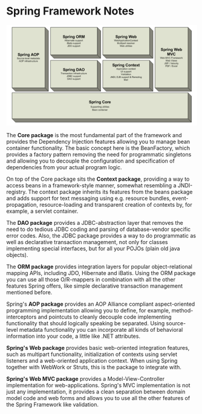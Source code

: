 # Spring Framework Notes




![Spring Overview](Spring_Overview.png)

The **Core package** is the most fundamental part of the framework and provides the Dependency Injection features allowing you to manage bean container functionality. The basic concept here is the BeanFactory, which provides a factory pattern removing the need for programmatic singletons and allowing you to decouple the configuration and specification of dependencies from your actual program logic.

On top of the Core package sits the **Context package**, providing a way to access beans in a framework-style manner, somewhat resembling a JNDI-registry. The context package inherits its features from the beans package and adds support for text messaging using e.g. resource bundles, event-propagation, resource-loading and transparent creation of contexts by, for example, a servlet container.

The **DAO package** provides a JDBC-abstraction layer that removes the need to do tedious JDBC coding and parsing of database-vendor specific error codes. Also, the JDBC package provides a way to do programmatic as well as declarative transaction management, not only for classes implementing special interfaces, but for all your POJOs (plain old java objects).

The **ORM package** provides integration layers for popular object-relational mapping APIs, including JDO, Hibernate and iBatis. Using the ORM package you can use all those O/R-mappers in combination with all the other features Spring offers, like simple declarative transaction management mentioned before.

Spring's **AOP package** provides an AOP Alliance compliant aspect-oriented programming implementation allowing you to define, for example, method-interceptors and pointcuts to cleanly decouple code implementing functionality that should logically speaking be separated. Using source-level metadata functionality you can incorporate all kinds of behavioral information into your code, a little like .NET attributes.

**Spring's Web package** provides basic web-oriented integration features, such as multipart functionality, initialization of contexts using servlet listeners and a web-oriented application context. When using Spring together with WebWork or Struts, this is the package to integrate with.

**Spring's Web MVC package** provides a Model-View-Controller implementation for web-applications. Spring's MVC implementation is not just any implementation, it provides a clean separation between domain model code and web forms and allows you to use all the other features of the Spring Framework like validation.
